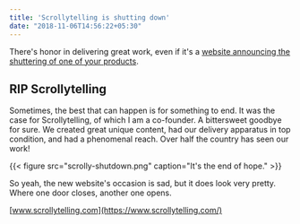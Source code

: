 ```yaml
---
title: 'Scrollytelling is shutting down'
date: "2018-11-06T14:56:22+05:30"
---
```

There's honor in delivering great work, even if it's a [website announcing  the shuttering of one of your products](https://www.scrollytelling.com).
<!--more-->

## RIP Scrollytelling
Sometimes, the best that can happen is for something to end. It was the case
for Scrollytelling, of which I am a co-founder. A bittersweet goodbye for sure.
We created great unique content, had our delivery apparatus in top condition,
and had a phenomenal reach. Over half the country has seen our work!

{{< figure src="scrolly-shutdown.png" caption="It's the end of hope." >}}

So yeah, the new website's occasion is sad, but it does look very pretty.
Where one door closes, another one opens.

[www.scrollytelling.com](https://www.scrollytelling.com/)
